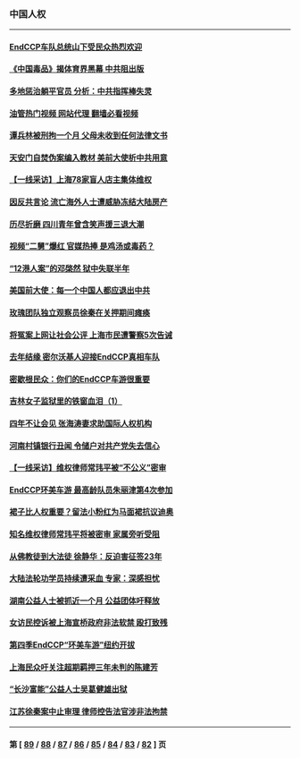 ### 中国人权
---
#### [EndCCP车队总统山下受民众热烈欢迎](../../pages/ncid278/n13792303.md?07310845) 
#### [《中国毒品》揭体育界黑幕 中共阻出版](../../pages/ncid278/n13792248.md?07310845) 
#### [多地惩治躺平官员 分析：中共指挥棒失灵](../../pages/ncid278/n13792195.md?07310845) 
#### [油管热门视频 网站代理 翻墙必看视频](http://209.222.30.114:81/youtube.html?07310845)
#### [谭兵林被刑拘一个月 父母未收到任何法律文书](../../pages/ncid278/n13792117.md?07310845) 
#### [天安门自焚伪案编入教材 美前大使析中共用意](../../pages/ncid278/n13791932.md?07310845) 
#### [【一线采访】上海78家盲人店主集体维权](../../pages/ncid278/n13791517.md?07310845) 
#### [因反共言论 流亡海外人士遭威胁冻结大陆房产](../../pages/ncid278/n13791436.md?07310845) 
#### [历尽折磨 四川青年曾含笑声援三退大潮](../../pages/ncid278/n13791269.md?07310845) 
#### [视频“二舅”爆红 官媒热捧 是鸡汤或毒药？](../../pages/ncid278/n13790268.md?07310845) 
#### [“12港人案”的邓棨然 狱中失联半年](../../pages/ncid278/n13790889.md?07310845) 
#### [美国前大使：每一个中国人都应退出中共](../../pages/ncid278/n13790755.md?07310845) 
#### [玫瑰团队独立观察员徐秦在关押期间瘫痪](../../pages/ncid278/n13790548.md?07310845) 
#### [将冤案上网让社会公评 上海市民遭警察5次告诫](../../pages/ncid278/n13790526.md?07310845) 
#### [去年结缘 密尔沃基人迎接EndCCP真相车队](../../pages/ncid278/n13790242.md?07310845) 
#### [密歇根民众：你们的EndCCP车游很重要](../../pages/ncid278/n13789852.md?07310845) 
#### [吉林女子监狱里的铁窗血泪（1）](../../pages/ncid278/n13786967.md?07310845) 
#### [四年不让会见 张海涛妻求助国际人权机构](../../pages/ncid278/n13789744.md?07310845) 
#### [河南村镇银行丑闻 令储户对共产党失去信心](../../pages/ncid278/n13789619.md?07310845) 
#### [【一线采访】维权律师常玮平被“不公义”密审](../../pages/ncid278/n13789348.md?07310845) 
#### [EndCCP环美车游 最高龄队员朱丽津第4次参加](../../pages/ncid278/n13788088.md?07310845) 
#### [裙子比人权重要？留法小粉红为马面裙抗议迪奥](../../pages/ncid278/n13788697.md?07310845) 
#### [知名维权律师常玮平将被密审 家属旁听受阻](../../pages/ncid278/n13788728.md?07310845) 
#### [从佛教徒到大法徒 徐静华：反迫害征签23年](../../pages/ncid278/n13788398.md?07310845) 
#### [大陆法轮功学员持续遭采血 专家：深感担忧](../../pages/ncid278/n13787897.md?07310845) 
#### [湖南公益人士被抓近一个月 公益团体吁释放](../../pages/ncid278/n13788595.md?07310845) 
#### [女访民控诉被上海宣桥政府非法软禁 殴打致残](../../pages/ncid278/n13788170.md?07310845) 
#### [第四季EndCCP“环美车游”纽约开拔](../../pages/ncid278/n13788087.md?07310845) 
#### [上海民众吁关注超期羁押三年未判的陈建芳](../../pages/ncid278/n13787893.md?07310845) 
#### [“长沙富能”公益人士吴葛健雄出狱](../../pages/ncid278/n13787641.md?07310845) 
#### [江苏徐秦案中止审理 律师控告法官涉非法拘禁](../../pages/ncid278/n13787317.md?07310845) 

---
#### 第 [ [89](./89.md?07310845) / [88](./88.md?07310845) / [87](./87.md?07310845) / [86](./86.md?07310845) / [85](./85.md?07310845) / [84](./84.md?07310845) / [83](./83.md?07310845) / [82](./82.md?07310845) ] 页
